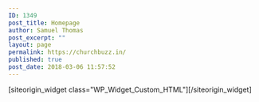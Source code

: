 ```yaml
---
ID: 1349
post_title: Homepage
author: Samuel Thomas
post_excerpt: ""
layout: page
permalink: https://churchbuzz.in/
published: true
post_date: 2018-03-06 11:57:52
---
```

<div id="pl-1349"  class="panel-layout" ><div id="pg-1349-0"  class="panel-grid panel-no-style" ><div id="pgc-1349-0-0"  class="panel-grid-cell"  data-weight="1" ><div id="panel-1349-0-0-0" class="so-panel widget_custom_html panel-first-child panel-last-child" data-index="0" data-style="{&quot;background_image_attachment&quot;:false,&quot;background_display&quot;:&quot;tile&quot;}" >[siteorigin_widget class="WP_Widget_Custom_HTML"]<input type="hidden" value="{&quot;instance&quot;:{&quot;title&quot;:&quot;&quot;,&quot;content&quot;:&quot;[orbit_query_ajax cache=\&quot;10\&quot; post_type=&#039;post&#039; posts_per_page=&#039;1&#039; style_id=&#039;1404&#039; style=&#039;db&#039;]\n[orbit_query_ajax cache=\&quot;10\&quot; post_type=&#039;post&#039; posts_per_page=&#039;3&#039; style_id=&#039;1475&#039; style=&#039;db&#039; pagination=\&quot;1\&quot; offset=&#039;1&#039;]\n\u00a0\n&lt;h2&gt;AGAPE - God&#039;s Love&lt;\/h2&gt;\n[orbit_query_ajax cache=\&quot;10\&quot; post_type=&#039;post&#039; posts_per_page=&#039;3&#039; style_id=&#039;1475&#039; style=&#039;db&#039; tag=\&quot;love\&quot;]\n\u00a0\n&lt;h2&gt;Hope&lt;\/h2&gt;\n[orbit_query_ajax cache=\&quot;10\&quot; post_type=&#039;post&#039; posts_per_page=&#039;3&#039; style_id=&#039;1475&#039; style=&#039;db&#039; tag=\&quot;hope\&quot;]\n\u00a0\n&lt;h2&gt;Understanding God&#039;s Grace&lt;\/h2&gt;\n[orbit_query_ajax cache=\&quot;10\&quot; post_type=&#039;post&#039; posts_per_page=&#039;3&#039; style_id=&#039;1475&#039; style=&#039;db&#039; tag=\&quot;grace\&quot;]\n\u00a0\n&lt;h2&gt;Breaking Stereotypes&lt;\/h2&gt;\n[orbit_query_ajax cache=\&quot;10\&quot; post_type=&#039;post&#039; posts_per_page=&#039;1&#039; style_id=&#039;1404&#039; style=&#039;db&#039; tag=\&quot;stereotypes\&quot;]\n[orbit_query_ajax cache=\&quot;10\&quot; post_type=&#039;post&#039; posts_per_page=&#039;3&#039; style_id=&#039;1475&#039; style=&#039;db&#039; pagination=\&quot;1\&quot; tag=\&quot;stereotypes\&quot; offset=&#039;1&#039;]\n\u00a0\n&lt;h2&gt;Dealing With Pain&lt;\/h2&gt;\n[orbit_query_ajax cache=\&quot;10\&quot; post_type=&#039;post&#039; posts_per_page=&#039;3&#039; style_id=&#039;1475&#039; style=&#039;db&#039; pagination=\&quot;1\&quot; tag=\&quot;pain\&quot;]\n\u00a0\n&lt;h2&gt;Stories and Poems&lt;\/h2&gt;\n[orbit_query_ajax cache=\&quot;10\&quot; post_type=&#039;post&#039; posts_per_page=&#039;1&#039; style_id=&#039;1404&#039; style=&#039;db&#039; tag=&#039;story&#039;]\n[orbit_query_ajax cache=\&quot;10\&quot; post_type=&#039;post&#039; posts_per_page=&#039;3&#039; style_id=&#039;1475&#039; style=&#039;db&#039; pagination=\&quot;1\&quot; tag=\&quot;story\&quot; offset=&#039;1&#039;]\n\u00a0\n&lt;h2&gt;Ministry&lt;\/h2&gt;\n[orbit_query_ajax cache=\&quot;10\&quot; post_type=&#039;post&#039; posts_per_page=&#039;3&#039; style_id=&#039;1475&#039; style=&#039;db&#039; pagination=\&quot;1\&quot; tag=\&quot;ministry\&quot;]&quot;},&quot;args&quot;:{&quot;before_widget&quot;:&quot;&lt;div id=\&quot;panel-1349-0-0-0\&quot; class=\&quot;so-panel widget_custom_html panel-first-child panel-last-child\&quot; data-index=\&quot;0\&quot; data-style=\&quot;{&amp;quot;background_image_attachment&amp;quot;:false,&amp;quot;background_display&amp;quot;:&amp;quot;tile&amp;quot;}\&quot; &gt;&quot;,&quot;after_widget&quot;:&quot;&lt;\/div&gt;&quot;,&quot;before_title&quot;:&quot;&lt;h3 class=\&quot;widget-title\&quot;&gt;&quot;,&quot;after_title&quot;:&quot;&lt;\/h3&gt;&quot;,&quot;widget_id&quot;:&quot;widget-0-0-0&quot;}}" />[/siteorigin_widget]</div></div></div></div>